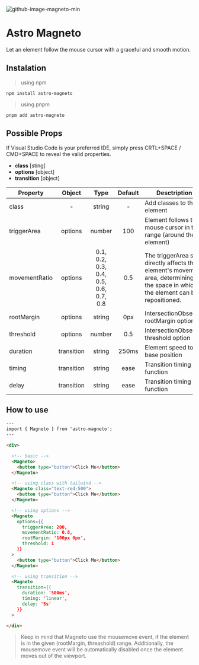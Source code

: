 ![github-image-magneto-min](https://user-images.githubusercontent.com/83787591/221999916-7684851f-19ba-47a8-9aeb-43b15faa3764.jpg)


# Astro Magneto
Let an element follow the mouse cursor with a graceful and smooth motion.

## Instalation
> using npm
```
npm install astro-magneto
```
> using pnpm
```
pnpm add astro-magneto
```

## Possible Props 
If Visual Studio Code is your preferred IDE, simply press CRTL+SPACE / CMD+SPACE to reveal the valid properties.
- **class** [sting] 
- **options** [object]
- **transition** [object]

| Property           | Object    | Type              | Default | Desctription                                         |
| ------------------ | :-------: | :---------------: | :-----: | ---------------------------------------------------- |
| class              | -         | string            | -       | Add classes to the element                           |
| triggerArea        | options   | number            | 100     | Element follows the mouse cursor in this range (around the element) |
| movementRatio      | options   | 0.1, 0.2, 0.3, 0.4, 0.5, 0.6, 0.7, 0.8 | 0.5 | The triggerArea size directly affects the element's movement area, determining the space in which the element can be repositioned. |
| rootMargin         | options   | string | 0px | IntersectionObserver rootMargin option |
| threshold          | options   | number | 0.5 | IntersectionObserver threshold option  |
| duration           | transition | string | 250ms | Element speed to base position  |
| timing             | transition | string | ease  | Transition timing function  |
| delay              | transition | string | ease  | Transition timing function  |


## How to use
```html
---
import { Magneto } from 'astro-magneto';
---

<div>

  <!-- basic -->
  <Magneto>
    <button type="button">Click Me</button>
  </Magneto>

  <!-- using class with tailwind -->
  <Magneto class="text-red-500">
    <button type="button">Click Me</button>
  </Magneto>

  <!-- using options -->
  <Magneto 
    options={{ 
      triggerArea: 200,
      movementRatio: 0.8,
      rootMargin: '100px 0px',
      threshold: 1
    }}
  >
    <button type="button">Click Me</button>
  </Magneto>

  <!-- using transition -->
  <Magneto 
    transition={{ 
      duration: '500ms',
      timing: 'linear',
      delay: '5s'
    }}
  >

</div>
```

> Keep in mind that Magneto use the mousemove event, if the element is in the given (rootMargin, threashold) range.
> Additionally, the mousemove event will be automatically disabled once the element moves out of the viewport.